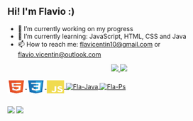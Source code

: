## Hi! I'm Flavio :)

- 🔭 I’m currently working on my progress 
- 🌱 I’m currently learning: JavaScript, HTML, CSS and Java
- 📫 How to reach me: flavicentin10@gmail.com or flavio.vicentin@outlook.com

<div align ="center">
  <a href="https://github.com/Flavicentin">
  <img height="180em" widht="" src="https://github-readme-stats.vercel.app/api?username=Flavicentin&show_icons=true&theme=radical&include_all_commits=true&count_private=true"/>
  <img height="180em" widht="180em" src="https://github-readme-stats.vercel.app/api/top-langs/?username=Flavicentin&layout=compact&langs_count=7&theme=radical"/>
</div>

<div style="display: inline_block"><br>
  <img align="center" alt="Fla-HTML" height="30" width="40" src="https://raw.githubusercontent.com/devicons/devicon/master/icons/html5/html5-original.svg">
  <img align="center" alt="Fla-CSS" height="30" width="40" src="https://raw.githubusercontent.com/devicons/devicon/master/icons/css3/css3-original.svg">
  <img align="center" alt="Fla-Js" height="30" width="40" src="https://raw.githubusercontent.com/devicons/devicon/master/icons/javascript/javascript-plain.svg">
  <img align="center" alt="Fla-Java" height="30" width="40" src="https://cdn.jsdelivr.net/gh/devicons/devicon/icons/java/java-original.svg" />
  <img align="center" alt="Fla-Ps" height="30" width="40" src="https://cdn.jsdelivr.net/gh/devicons/devicon/icons/photoshop/photoshop-line.svg" />
  
  ##

<div> 
  <a href = "mailto:contatorafaballerini@gmail.com"><img src="https://img.shields.io/badge/-Gmail-%23333?style=for-the-badge&logo=gmail&logoColor=white" target="_blank"></a>
  <a href="https://www.linkedin.com/in/flavio-marchioretto-vicentin-5665791a5/" target="_blank"><img src="https://img.shields.io/badge/-LinkedIn-%230077B5?style=for-the-badge&logo=linkedin&logoColor=white" target="_blank"></a> 
 
 
</div>
  
  
  
  
  
  
  
  
